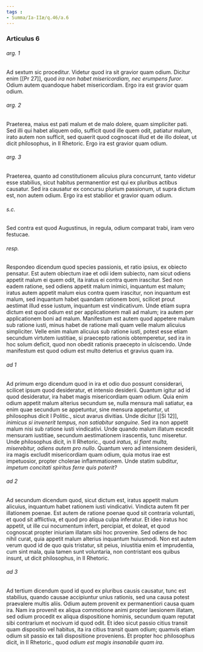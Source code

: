 ```yaml
---
tags : 
- Summa/Ia-IIæ/q.46/a.6
---
```


### Articulus 6

###### arg. 1
Ad sextum sic proceditur. Videtur quod ira sit gravior quam odium. Dicitur enim [[Pr 27]], quod *ira non habet misericordiam, nec erumpens furor*. Odium autem quandoque habet misericordiam. Ergo ira est gravior quam odium.

###### arg. 2
Praeterea, maius est pati malum et de malo dolere, quam simpliciter pati. Sed illi qui habet aliquem odio, sufficit quod ille quem odit, patiatur malum, irato autem non sufficit, sed quaerit quod cognoscat illud et de illo doleat, ut dicit philosophus, in II Rhetoric. Ergo ira est gravior quam odium.

###### arg. 3
Praeterea, quanto ad constitutionem alicuius plura concurrunt, tanto videtur esse stabilius, sicut habitus permanentior est qui ex pluribus actibus causatur. Sed ira causatur ex concursu plurium passionum, ut supra dictum est, non autem odium. Ergo ira est stabilior et gravior quam odium.

###### s.c.
Sed contra est quod Augustinus, in regula, odium comparat trabi, iram vero festucae.

###### resp.
Respondeo dicendum quod species passionis, et ratio ipsius, ex obiecto pensatur. Est autem obiectum irae et odii idem subiecto, nam sicut odiens appetit malum ei quem odit, ita iratus ei contra quem irascitur. Sed non eadem ratione, sed odiens appetit malum inimici, inquantum est malum; iratus autem appetit malum eius contra quem irascitur, non inquantum est malum, sed inquantum habet quandam rationem boni, scilicet prout aestimat illud esse iustum, inquantum est vindicativum. Unde etiam supra dictum est quod odium est per applicationem mali ad malum; ira autem per applicationem boni ad malum. Manifestum est autem quod appetere malum sub ratione iusti, minus habet de ratione mali quam velle malum alicuius simpliciter. Velle enim malum alicuius sub ratione iusti, potest esse etiam secundum virtutem iustitiae, si praecepto rationis obtemperetur, sed ira in hoc solum deficit, quod non obedit rationis praecepto in ulciscendo. Unde manifestum est quod odium est multo deterius et gravius quam ira.

###### ad 1
Ad primum ergo dicendum quod in ira et odio duo possunt considerari, scilicet ipsum quod desideratur, et intensio desiderii. Quantum igitur ad id quod desideratur, ira habet magis misericordiam quam odium. Quia enim odium appetit malum alterius secundum se, nulla mensura mali satiatur, ea enim quae secundum se appetuntur, sine mensura appetuntur, ut philosophus dicit I Politic., sicut avarus divitias. Unde dicitur [[Si 12]], *inimicus si invenerit tempus, non satiabitur sanguine*. Sed ira non appetit malum nisi sub ratione iusti vindicativi. Unde quando malum illatum excedit mensuram iustitiae, secundum aestimationem irascentis, tunc miseretur. Unde philosophus dicit, in II Rhetoric., quod *iratus, si fiant multa, miserebitur, odiens autem pro nullo*. Quantum vero ad intensionem desiderii, ira magis excludit misericordiam quam odium, quia motus irae est impetuosior, propter cholerae inflammationem. Unde statim subditur, *impetum concitati spiritus ferre quis poterit?*

###### ad 2
Ad secundum dicendum quod, sicut dictum est, iratus appetit malum alicuius, inquantum habet rationem iusti vindicativi. Vindicta autem fit per illationem poenae. Est autem de ratione poenae quod sit contraria voluntati, et quod sit afflictiva, et quod pro aliqua culpa inferatur. Et ideo iratus hoc appetit, ut ille cui nocumentum infert, percipiat, et doleat, et quod cognoscat propter iniuriam illatam sibi hoc provenire. Sed odiens de hoc nihil curat, quia appetit malum alterius inquantum huiusmodi. Non est autem verum quod id de quo quis tristatur, sit peius, iniustitia enim et imprudentia, cum sint mala, quia tamen sunt voluntaria, non contristant eos quibus insunt, ut dicit philosophus, in II Rhetoric.

###### ad 3
Ad tertium dicendum quod id quod ex pluribus causis causatur, tunc est stabilius, quando causae accipiuntur unius rationis, sed una causa potest praevalere multis aliis. Odium autem provenit ex permanentiori causa quam ira. Nam ira provenit ex aliqua commotione animi propter laesionem illatam, sed odium procedit ex aliqua dispositione hominis, secundum quam reputat sibi contrarium et nocivum id quod odit. Et ideo sicut passio citius transit quam dispositio vel habitus, ita ira citius transit quam odium; quamvis etiam odium sit passio ex tali dispositione proveniens. Et propter hoc philosophus dicit, in II Rhetoric., quod *odium est magis insanabile quam ira*.

